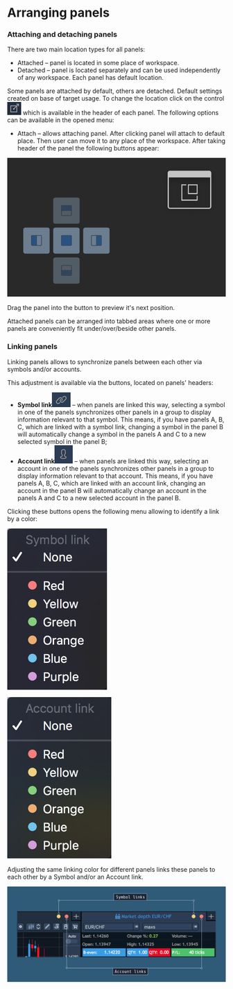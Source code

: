# Arranging panels

### Attaching and detaching panels

There are two main location types for all panels:

* Attached – panel is located in some place of workspace.
* Detached – panel is located separately and can be used independently of any workspace. Each panel has default location. 

Some panels are attached by default, others are detached. Default settings created on base of target usage. To change the location click on the control![](../../.gitbook/assets/screen-shot-2018-11-19-at-11.03.18-am.png)
which is available in the header of each panel. The following options can be available in the opened menu:

* Attach – allows attaching panel. After clicking panel will attach to default place. Then user can move it to any place of the workspace. After taking header of the panel the following buttons appear:

![](../../.gitbook/assets/cross.png)


Drag the panel into the button to preview it's next position.

Attached panels can be arranged into tabbed areas where one or more panels are conveniently fit under/over/beside other panels.

### Linking panels


Linking panels allows to synchronize panels between each other via symbols and/or accounts.

This adjustment is available via the buttons, located on panels' headers: 

* **Symbol link**![](../../.gitbook/assets/screen-shot-2018-11-16-at-1.00.44-pm.png)
  – when panels are linked this way, selecting a symbol in one of the panels synchronizes other panels in a group to display information relevant to that symbol. This means, if you have panels A, B, C, which are linked with a symbol link, changing a symbol in the panel B will automatically change a symbol in the panels A and C to a new selected symbol in the panel B; 
* **Account link**![](../../.gitbook/assets/screen-shot-2018-11-16-at-1.00.44-pm-copy.png)
  – when panels are linked this way, selecting an account in one of the panels synchronizes other panels in a group to display information relevant to that account. This means, if you have panels A, B, C, which are linked with an account link, changing an account in the panel B will automatically change an account in the panels A and C to a new selected account in the panel B.            

Clicking these buttons opens the following menu allowing to identify a link by a color:

![](../../.gitbook/assets/symbol-link.png)

![](../../.gitbook/assets/account.png)


Adjusting the same linking color for different panels links these panels to each other by a Symbol and/or an Account link.

![](../../.gitbook/assets/new-linking-drawing.png)



